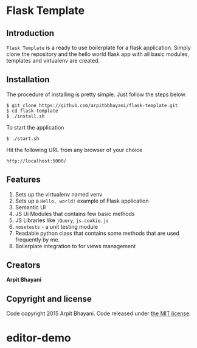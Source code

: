 # Flask Template

## Introduction

`Flask Template` is a ready to use boilerplate for a flask application. Simply clone the repository and the hello world flask app with all basic modules, templates and virtualenv are created.

## Installation

The procedure of installing is pretty simple. Just follow the steps below.
```
$ git clone https://github.com/arpitbbhayani/flask-template.git
$ cd flask-template
$ ./install.sh
```

To start the application
```
$ ./start.sh
```

Hit the following URL from any browser of your choice
```
http://localhost:5000/
```

## Features

1. Sets up the virtualenv named venv
2. Sets up a `Hello, world!` example of Flask application
3. Semantic UI
4. JS Ui Modules that contains few basic methods
5. JS Libraries like `jQuery`, `js.cookie.js`
6. `nosetests` - a unit testing module
7. Readable python class that contains some methods that are used frequently by me.
8. Boilerplate integration to for views management


## Creators

**Arpit Bhayani**

## Copyright and license
Code copyright 2015 Arpit Bhayani. Code released under [the MIT license](https://github.com/arpitbbhayani/flask-template/blob/master/LICENSE).
# editor-demo

